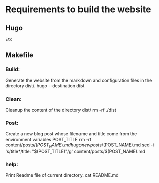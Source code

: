 # Requirements to build the website
## Hugo
    Etc
## Makefile
### Build:
Generate the website from the markdown and configuration files in the directory dist/.
    hugo --destination dist

### Clean:
Cleanup the content of the directory dist/
    rm -rf ./dist
### Post:
Create a new blog post whose filename and title come from the environment variables POST_TITLE
    rm -rf content/posts/$(POST_NAME).md
	hugo new posts/$(POST_NAME).md
	sed -i 's/title*/title: "$(POST_TITLE)"/g' content/posts/$(POST_NAME).md
### help:
Print Readme file of current directory.
    cat README.md
